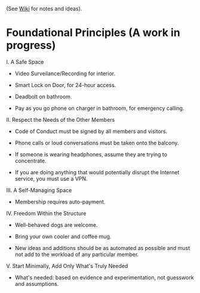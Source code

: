 (See [Wiki](https://github.com/EvolveCoworking/Notes/wiki) for notes and ideas).

# Foundational Principles (A work in progress)

I. A Safe Space

- Video Surveilance/Recording for interior.

- Smart Lock on Door, for 24-hour access.

- Deadbolt on bathroom.

- Pay as you go phone on charger in bathroom, for emergency calling.

II. Respect the Needs of the Other Members

- Code of Conduct must be signed by all members and visitors.

- Phone calls or loud conversations must be taken onto the balcony.

- If someone is wearing headphones, assume they are trying to concentrate.

- If you are doing anything that would potentially disrupt the
  Internet service, you must use a VPN.

III. A Self-Managing Space

- Membership requires auto-payment.

IV. Freedom Within the Structure

- Well-behaved dogs are welcome.

- Bring your own cooler and coffee mug.

- New ideas and additions should be as automated as possible and must not add to the workload of any particular member.

V. Start Minimally, Add Only What's Truly Needed

- What's needed: based on evidence and experimentation, not guesswork and assumptions.
